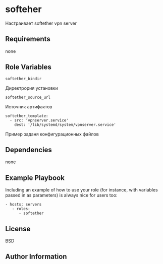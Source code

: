 softeher
=========

Настраивает softether vpn server

Requirements
------------

none

Role Variables
--------------

    softether_bindir
    
Директрория установки

    softether_source_url
    
Источник артифактов

    softether_template:
      - src: 'vpnserver.service'
        dest: '/lib/systemd/system/vpnserver.service'
    
Пример заданя конфигурационных файлов
      

Dependencies
------------

none

Example Playbook
----------------

Including an example of how to use your role (for instance, with variables passed in as parameters) is always nice for users too:

    - hosts: servers
       - roles:
          - softether

License
-------

BSD

Author Information
------------------
